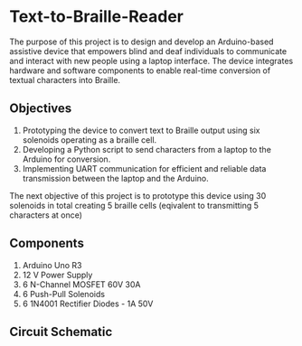 # Text-to-Braille-Reader
The purpose of this project is to design and develop an Arduino-based assistive device that empowers blind and deaf individuals to communicate and interact with new people using a laptop interface. The device integrates hardware and software components to enable real-time conversion of textual characters into Braille.

## Objectives
1. Prototyping the device to convert text to Braille output using six solenoids operating as a braille cell.
2. Developing a Python script to send characters from a laptop to the Arduino for conversion.
3. Implementing UART communication for efficient and reliable data transmission between the laptop and the Arduino.

The next objective of this project is to prototype this device using 30 solenoids in total creating 5 braille cells (eqivalent to transmitting 5 characters at once)

## Components
1. Arduino Uno R3
2. 12 V Power Supply
3. 6 N-Channel MOSFET 60V 30A
4. 6 Push-Pull Solenoids
5. 6 1N4001 Rectifier Diodes - 1A 50V

## Circuit Schematic 
